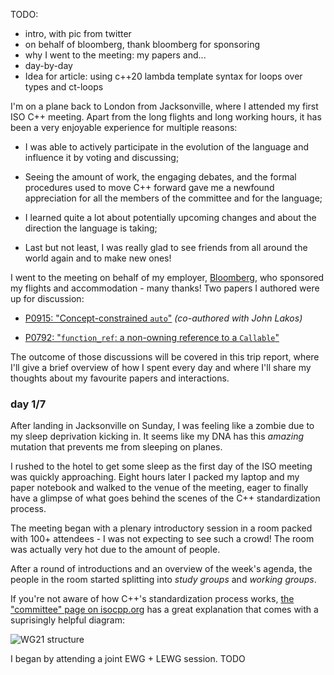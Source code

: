 

<style>
.inline-link
{
    font-size: small;
    margin-top: -2.6em;
    text-align: right;
    font-weight: bold;
}
</style>

TODO:
* intro, with pic from twitter
* on behalf of bloomberg, thank bloomberg for sponsoring
* why I went to the meeting: my papers and...
* day-by-day
* Idea for article: using c++20 lambda template syntax for loops over types and ct-loops



I'm on a plane back to London from Jacksonville, where I attended my first ISO C++ meeting. Apart from the long flights and long working hours, it has been a very enjoyable experience for multiple reasons:

* I was able to actively participate in the evolution of the language and influence it by voting and discussing;

* Seeing the amount of work, the engaging debates, and the formal procedures used to move C++ forward gave me a newfound appreciation for all the members of the committee and for the language;

* I learned quite a lot about potentially upcoming changes and about the direction the language is taking;

* Last but not least, I was really glad to see friends from all around the world again and to make new ones!



I went to the meeting on behalf of my employer, [Bloomberg](TODO), who sponsored my flights and accommodation - many thanks! Two papers I authored were up for discussion:

* [P0915: "Concept-constrained `auto`"](http://wg21.link/P0915) *(co-authored with John Lakos)*

* [P0792: "`function_ref`: a non-owning reference to a `Callable`"](http://wg21.link/P0792)

The outcome of those discussions will be covered in this trip report, where I'll give a brief overview of how I spent every day and where I'll share my thoughts about my favourite papers and interactions.



### day 1/7

After landing in Jacksonville on Sunday, I was feeling like a zombie due to my sleep deprivation kicking in. It seems like my DNA has this *amazing* mutation that prevents me from sleeping on planes.

I rushed to the hotel to get some sleep as the first day of the ISO meeting was quickly approaching. Eight hours later I packed my laptop and my paper notebook and walked to the venue of the meeting, eager to finally have a glimpse of what goes behind the scenes of the C++ standardization process.

The meeting began with a plenary introductory session in a room packed with 100+ attendees - I was not expecting to see such a crowd! The room was actually very hot due to the amount of people.

After a round of introductions and an overview of the week's agenda, the people in the room started splitting into *study groups* and *working groups*.

If you're not aware of how C++'s standardization process works, [the "committee" page on isocpp.org](https://isocpp.org/std/the-committee) has a great explanation that comes with a suprisingly helpful diagram:

![WG21 structure](https://isocpp.org/files/img/wg21-structure.png)



I began by attending a joint EWG + LEWG session. TODO

